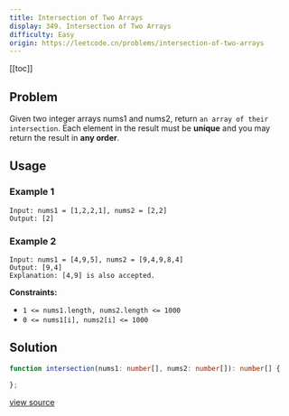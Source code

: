 ```yaml
---
title: Intersection of Two Arrays
display: 349. Intersection of Two Arrays
difficulty: Easy
origin: https://leetcode.cn/problems/intersection-of-two-arrays
---
```


[[toc]]

## Problem

Given two integer arrays nums1 and nums2, return `an array of their intersection`. Each element in the result must be **unique** and you may return the result in **any order**.

## Usage

### Example 1

```
Input: nums1 = [1,2,2,1], nums2 = [2,2]
Output: [2]
```

### Example 2

```
Input: nums1 = [4,9,5], nums2 = [9,4,9,8,4]
Output: [9,4]
Explanation: [4,9] is also accepted.
```


**Constraints:**

- <code>1 &lt;= nums1.length, nums2.length &lt;= 1000</code>
- <code>0 &lt;= nums1[i], nums2[i] &lt;= 1000</code>


## Solution

```ts
function intersection(nums1: number[], nums2: number[]): number[] {

};
```

[view source](https://leetcode.cn/problems/intersection-of-two-arrays)
